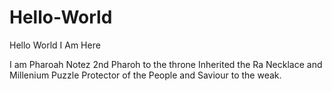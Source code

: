 # Hello-World
Hello World I Am Here

I am Pharoah Notez 2nd Pharoh to the throne
Inherited the Ra Necklace and Millenium Puzzle
Protector of the People and Saviour to the weak.
